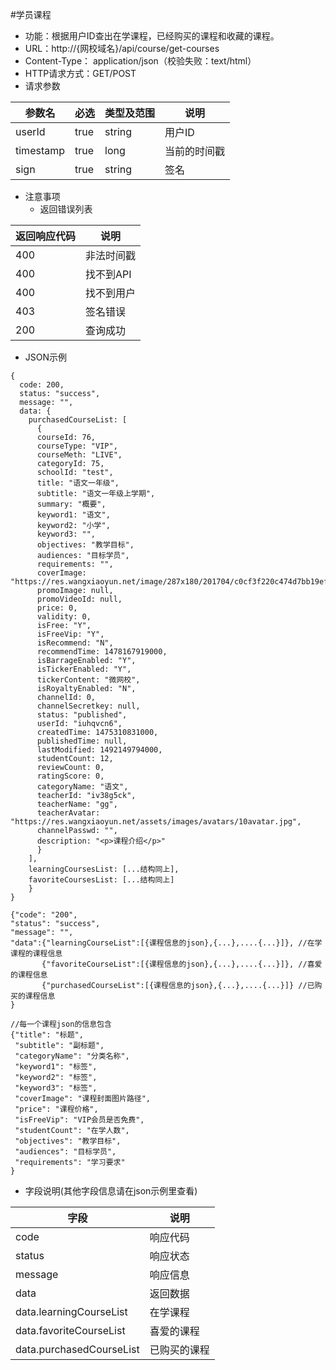 #学员课程

* 功能：根据用户ID查出在学课程，已经购买的课程和收藏的课程。
* URL：http://{网校域名}/api/course/get-courses
* Content-Type： application/json（校验失败：text/html）
* HTTP请求方式：GET/POST
* 请求参数

|参数名|	必选|	类型及范围|	说明|
|--|--|--|--|
|userId|	true|	string|	用户ID|
|timestamp|	true	|long|	当前的时间戳|
|sign	|true|	string|	签名|


* 注意事项
  * 返回错误列表

| 返回响应代码 | 说明     |
|----------- | -------- |
|400         | 非法时间戳 |
|400         |	找不到API|
|400         |	找不到用户|
|403         |	签名错误  |
|200         |	查询成功  |
* JSON示例

````
{
  code: 200,
  status: "success",
  message: "",
  data: {
    purchasedCourseList: [
      {
      courseId: 76,
      courseType: "VIP",
      courseMeth: "LIVE",
      categoryId: 75,
      schoolId: "test",
      title: "语文一年级",
      subtitle: "语文一年级上学期",
      summary: "概要",
      keyword1: "语文",
      keyword2: "小学",
      keyword3: "",
      objectives: "教学目标",
      audiences: "目标学员",
      requirements: "",
      coverImage: "https://res.wangxiaoyun.net/image/287x180/201704/c0cf3f220c474d7bb19ef55719bea124.png",
      promoImage: null,
      promoVideoId: null,
      price: 0,
      validity: 0,
      isFree: "Y",
      isFreeVip: "Y",
      isRecommend: "N",
      recommendTime: 1478167919000,
      isBarrageEnabled: "Y",
      isTickerEnabled: "Y",
      tickerContent: "微网校",
      isRoyaltyEnabled: "N",
      channelId: 0,
      channelSecretkey: null,
      status: "published",
      userId: "iuhqvcn6",
      createdTime: 1475310831000,
      publishedTime: null,
      lastModified: 1492149794000,
      studentCount: 12,
      reviewCount: 0,
      ratingScore: 0,
      categoryName: "语文",
      teacherId: "iv38g5ck",
      teacherName: "gg",
      teacherAvatar: "https://res.wangxiaoyun.net/assets/images/avatars/10avatar.jpg",
      channelPasswd: "",
      description: "<p>课程介绍</p>"
      }
    ],
    learningCoursesList: [...结构同上],
    favoriteCoursesList: [...结构同上]
    }
}

{"code": "200",
"status": "success",
"message": "",
"data":{"learningCourseList":[{课程信息的json},{...},....{...}]}, //在学课程的课程信息
       {"favoriteCourseList":[{课程信息的json},{...},....{...}]}, //喜爱的课程信息
       {"purchasedCourseList":[{课程信息的json},{...},....{...}]} //已购买的课程信息
}
`````
`````
//每一个课程json的信息包含
{"title": "标题",
 "subtitle": "副标题",
 "categoryName": "分类名称",
 "keyword1": "标签",
 "keyword2": "标签",
 "keyword3": "标签",
 "coverImage": "课程封面图片路径",
 "price": "课程价格",
 "isFreeVip": "VIP会员是否免费",
 "studentCount": "在学人数",
 "objectives": "教学目标",
 "audiences": "目标学员",
 "requirements": "学习要求"
}
`````
* 字段说明(其他字段信息请在json示例里查看)

|字段|	说明|
|---|----|
|code|	响应代码|
|status|	响应状态|
|message|	响应信息|
|data|	返回数据|
|data.learningCourseList|	在学课程|
|data.favoriteCourseList|	喜爱的课程|
|data.purchasedCourseList|	已购买的课程|